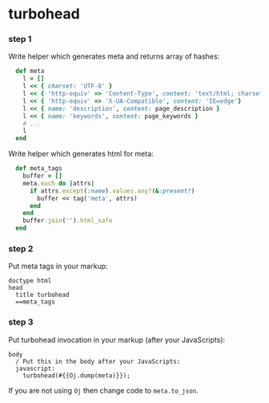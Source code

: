 # turbohead

### step 1
Write helper which generates meta and returns array of hashes:
```ruby
  def meta
    l = []
    l << { charset: 'UTF-8' }
    l << { 'http-equiv' => 'Content-Type', content: 'text/html; charset=UTF-8' }
    l << { 'http-equiv' => 'X-UA-Compatible', content: 'IE=edge'}
    l << { name: 'description', content: page_description }
    l << { name: 'keywords', content: page_keywords }
    # ...
    l
  end
```

Write helper which generates html for meta:
```ruby
  def meta_tags
    buffer = []
    meta.each do |attrs|
      if attrs.except(:name).values.any?(&:present?)
        buffer << tag('meta', attrs)
      end
    end
    buffer.join('').html_safe
  end
```

### step 2
Put meta tags in your markup:
```slim
doctype html
head
  title turbohead
  ==meta_tags
```

### step 3
Put turbohead invocation in your markup (after your JavaScripts):
```slim
body
  / Put this in the body after your JavaScripts:
  javascript:
    turbohead(#{{Oj.dump(meta)}});
```
If you are not using `Oj` then change code to `meta.to_json`.